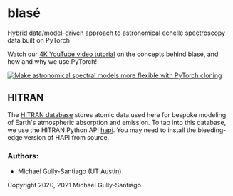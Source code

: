 # blasé

Hybrid data/model-driven approach to astronomical echelle spectroscopy data built on PyTorch

Watch our [4K YouTube video tutorial](https://www.youtube.com/watch?v=gSIeg2drSTw) on the concepts behind blasé, and how and why we use PyTorch!

[![Make astronomical spectral models more flexible with PyTorch cloning](https://img.youtube.com/vi/gSIeg2drSTw/0.jpg)](https://www.youtube.com/watch?v=gSIeg2drSTw)



## HITRAN

The [HITRAN database](https://hitran.org/) stores atomic data used here for bespoke modeling of Earth's atmospheric absorption and emission.  To tap into this database, we use the HITRAN Python API [hapi](https://hitran.org/hapi/).  You may need to install the bleeding-edge version of HAPI from source.


### Authors:

- Michael Gully-Santiago (UT Austin)

Copyright 2020, 2021 Michael Gully-Santiago
